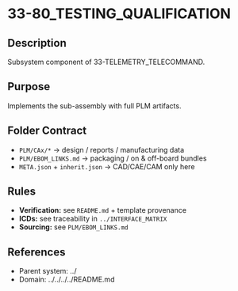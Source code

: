 # 33-80_TESTING_QUALIFICATION

## Description
Subsystem component of 33-TELEMETRY_TELECOMMAND.

## Purpose
Implements the sub-assembly with full PLM artifacts.

## Folder Contract
- `PLM/CAx/*` → design / reports / manufacturing data
- `PLM/EBOM_LINKS.md` → packaging / on & off-board bundles
- `META.json` + `inherit.json` → CAD/CAE/CAM only here

## Rules
- **Verification:** see `README.md` + template provenance
- **ICDs:** see traceability in `../INTERFACE_MATRIX`
- **Sourcing:** see `PLM/EBOM_LINKS.md`

## References
- Parent system: ../
- Domain: ../../../../README.md
